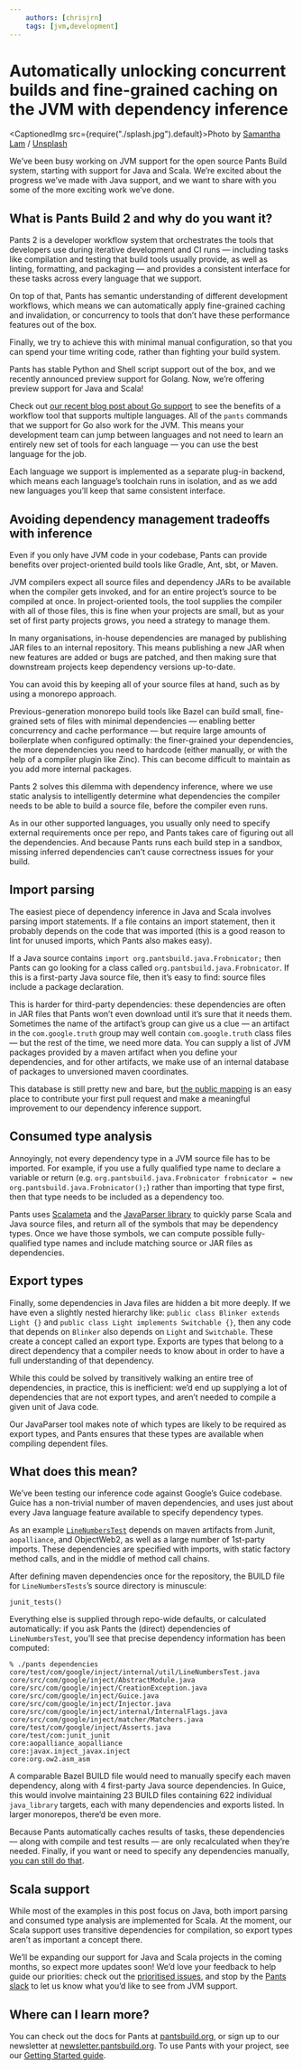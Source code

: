 ```yaml
---
    authors: [chrisjrn]
    tags: [jvm,development]
---
```


# Automatically unlocking concurrent builds and fine-grained caching on the JVM with dependency inference

<CaptionedImg src={require("./splash.jpg").default}>Photo by [Samantha Lam](https://unsplash.com/@contradirony?utm_source=ghost&utm_medium=referral&utm_campaign=api-credit) / [Unsplash](https://unsplash.com/?utm_source=ghost&utm_medium=referral&utm_campaign=api-credit)</CaptionedImg>

<!--truncate-->

We’ve been busy working on JVM support for the open source Pants Build system, starting with support for Java and Scala. We’re excited about the progress we’ve made with Java support, and we want to share with you some of the more exciting work we’ve done.

## What is Pants Build 2 and why do you want it?

Pants 2 is a developer workflow system that orchestrates the tools that developers use during iterative development and CI runs — including tasks like compilation and testing that build tools usually provide, as well as linting, formatting, and packaging — and provides a consistent interface for these tasks across every language that we support.

On top of that, Pants has semantic understanding of different development workflows, which means we can automatically apply fine-grained caching and invalidation, or concurrency to tools that don’t have these performance features out of the box.

Finally, we try to achieve this with minimal manual configuration, so that you can spend your time writing code, rather than fighting your build system.

Pants has stable Python and Shell script support out of the box, and we recently announced preview support for Golang. Now, we’re offering preview support for Java and Scala!

Check out [our recent blog post about Go support](../2021-11-10-golang-support-pants-28/index.md) to see the benefits of a workflow tool that supports multiple languages. All of the `pants` commands that we support for Go also work for the JVM. This means your development team can jump between languages and not need to learn an entirely new set of tools for each language — you can use the best language for the job.

Each language we support is implemented as a separate plug-in backend, which means each language’s toolchain runs in isolation, and as we add new languages you’ll keep that same consistent interface.

## Avoiding dependency management tradeoffs with inference

Even if you only have JVM code in your codebase, Pants can provide benefits over project-oriented build tools like Gradle, Ant, sbt, or Maven.

JVM compilers expect all source files and dependency JARs to be available when the compiler gets invoked, and for an entire project’s source to be compiled at once. In project-oriented tools, the tool supplies the compiler with all of those files, this is fine when your projects are small, but as your set of first party projects grows, you need a strategy to manage them.

In many organisations, in-house dependencies are managed by publishing JAR files to an internal repository. This means publishing a new JAR when new features are added or bugs are patched, and then making sure that downstream projects keep dependency versions up-to-date.

You can avoid this by keeping all of your source files at hand, such as by using a monorepo approach.

Previous-generation monorepo build tools like Bazel can build small, fine-grained sets of files with minimal dependencies — enabling better concurrency and cache performance — but require large amounts of boilerplate when configured optimally: the finer-grained your dependencies, the more dependencies you need to hardcode (either manually, or with the help of a compiler plugin like Zinc). This can become difficult to maintain as you add more internal packages.

Pants 2 solves this dilemma with dependency inference, where we use static analysis to intelligently determine what dependencies the compiler needs to be able to build a source file, before the compiler even runs.

As in our other supported languages, you usually only need to specify external requirements once per repo, and Pants takes care of figuring out all the dependencies. And because Pants runs each build step in a sandbox, missing inferred dependencies can’t cause correctness issues for your build.

## Import parsing

The easiest piece of dependency inference in Java and Scala involves parsing import statements. If a file contains an import statement, then it probably depends on the code that was imported (this is a good reason to lint for unused imports, which Pants also makes easy).

If a Java source contains `import org.pantsbuild.java.Frobnicator;` then Pants can go looking for a class called `org.pantsbuild.java.Frobnicator`. If this is a first-party Java source file, then it’s easy to find: source files include a package declaration.

This is harder for third-party dependencies: these dependencies are often in JAR files that Pants won’t even download until it’s sure that it needs them. Sometimes the name of the artifact’s group can give us a clue — an artifact in the `com.google.truth` group may well contain `com.google.truth` class files — but the rest of the time, we need more data. You can supply a list of JVM packages provided by a maven artifact when you define your dependencies, and for other artifacts, we make use of an internal database of packages to unversioned maven coordinates.

This database is still pretty new and bare, but [the public mapping](https://github.com/pantsbuild/pants/blob/227a33d4667c21e8cd6472ecb43c149680161613/src/python/pants/jvm/dependency_inference/jvm_artifact_mappings.py) is an easy place to contribute your first pull request and make a meaningful improvement to our dependency inference support.

## Consumed type analysis

Annoyingly, not every dependency type in a JVM source file has to be imported. For example, if you use a fully qualified type name to declare a variable or return (e.g. `org.pantsbuild.java.Frobnicator frobnicator = new org.pantsbuild.java.Frobnicator();`) rather than importing that type first, then that type needs to be included as a dependency too.

Pants uses [Scalameta](https://scalameta.org/) and the [JavaParser library](https://javaparser.org/) to quickly parse Scala and Java source files, and return all of the symbols that may be dependency types. Once we have those symbols, we can compute possible fully-qualified type names and include matching source or JAR files as dependencies.

## Export types

Finally, some dependencies in Java files are hidden a bit more deeply. If we have even a slightly nested hierarchy like: `public class Blinker extends Light {}` and `public class Light implements Switchable {}`, then any code that depends on `Blinker` also depends on `Light` and `Switchable`. These create a concept called an export type. Exports are types that belong to a direct dependency that a compiler needs to know about in order to have a full understanding of that dependency.

While this could be solved by transitively walking an entire tree of dependencies, in practice, this is inefficient: we’d end up supplying a lot of dependencies that are not export types, and aren’t needed to compile a given unit of Java code.

Our JavaParser tool makes note of which types are likely to be required as export types, and Pants ensures that these types are available when compiling dependent files.

## What does this mean?

We’ve been testing our inference code against Google’s Guice codebase. Guice has a non-trivial number of maven dependencies, and uses just about every Java language feature available to specify dependency types.

As an example [`LineNumbersTest`](https://github.com/google/guice/blob/e960b66d3d5931b9cb1aebd49e452e2c489a921e/core/test/com/google/inject/internal/util/LineNumbersTest.java) depends on maven artifacts from Junit, `aopalliance`, and ObjectWeb2, as well as a large number of 1st-party imports. These dependencies are specified with imports, with static factory method calls, and in the middle of method call chains.

After defining maven dependencies once for the repository, the BUILD file for `LineNumbersTests`’s source directory is minuscule:

```
junit_tests()
```

Everything else is supplied through repo-wide defaults, or calculated automatically: if you ask Pants the (direct) dependencies of `LineNumbersTest`, you’ll see that precise dependency information has been computed:

```
% ./pants dependencies core/test/com/google/inject/internal/util/LineNumbersTest.java
core/src/com/google/inject/AbstractModule.java
core/src/com/google/inject/CreationException.java
core/src/com/google/inject/Guice.java
core/src/com/google/inject/Injector.java
core/src/com/google/inject/internal/InternalFlags.java
core/src/com/google/inject/matcher/Matchers.java
core/test/com/google/inject/Asserts.java
core/test/com:junit_junit
core:aopalliance_aopalliance
core:javax.inject_javax.inject
core:org.ow2.asm_asm

```

A comparable Bazel BUILD file would need to manually specify each maven dependency, along with 4 first-party Java source dependencies. In Guice, this would involve maintaining 23 BUILD files containing 622 individual `java_library` targets, each with many dependencies and exports listed. In larger monorepos, there’d be even more.

Because Pants automatically caches results of tasks, these dependencies — along with compile and test results — are only recalculated when they’re needed. Finally, if you want or need to specify any dependencies manually, [you can still do that](https://www.pantsbuild.org/docs/targets#dependencies-field).

## Scala support

While most of the examples in this post focus on Java, both import parsing and consumed type analysis are implemented for Scala. At the moment, our Scala support uses transitive dependencies for compilation, so export types aren’t as important a concept there.

We’ll be expanding our support for Java and Scala projects in the coming months, so expect more updates soon! We’d love your feedback to help guide our priorities: check out the [prioritised issues](https://github.com/pantsbuild/pants/projects/22), and stop by the [Pants slack](https://join.slack.com/t/pantsbuild/shared_invite/zt-d0uh0mok-RLvVosDiX6JDpvStH~bFBA) to let us know what you’d like to see from JVM support.

## Where can I learn more?

You can check out the docs for Pants at [pantsbuild.org](https://pantsbuild.org), or sign up to our newsletter at [newsletter.pantsbuild.org](https://newsletter.pantsbuild.org). To use Pants with your project, see our [Getting Started guide](https://www.pantsbuild.org/v2.8/docs/getting-started).